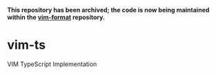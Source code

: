 **This repository has been archived; the code is now being maintained within the [vim-format](https://github.com/vimaec/vim-format) repository.**

# vim-ts
VIM TypeScript Implementation
